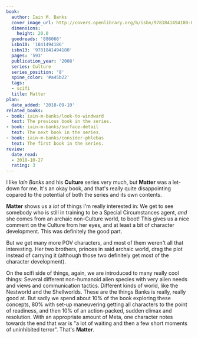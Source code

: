 ```yaml
---
book:
  author: Iain M. Banks
  cover_image_url: http://covers.openlibrary.org/b/isbn/9781841494180-L.jpg
  dimensions:
    height: 20.0
  goodreads: '886066'
  isbn10: '1841494186'
  isbn13: '9781841494180'
  pages: '593'
  publication_year: '2008'
  series: Culture
  series_position: '8'
  spine_color: '#a45b22'
  tags:
  - scifi
  title: Matter
plan:
  date_added: '2018-09-10'
related_books:
- book: iain-m-banks/look-to-windward
  text: The previous book in the series.
- book: iain-m-banks/surface-detail
  text: The next book in the series.
- book: iain-m-banks/consider-phlebas
  text: The first book in the series.
review:
  date_read:
  - 2018-10-27
  rating: 3
---
```


I like *Iain Banks* and his **Culture** series very much, but **Matter** was a let-down for me. It's an okay book, and
that's really quite disappointing copared to the potential of both the series and its own contents.

**Matter** shows us a *lot* of things I'm really interested in: We get to see somebody who is still in training to be a
Special Circumstances agent, *and* she comes from an archaic non-Culture world, to boot! This gives us a nice
comment on the Culture from her eyes, and at least a bit of character development. This was definitely the good part.

But we get many more POV characters, and most of them weren't all that interesting. Her two brothers, princes in said
archaic world, drag the plot instead of carrying it (although those two definitely get most of the character
development).

On the scifi side of things, again, we are introduced to many really cool things: Several different non-humanoid alien
species with very alien needs and views and communication tactics. Different kinds of world, like the Nestworld and the
Shellworlds. These are the things Banks is really, really good at. But sadly we spend about 10% of the book exploring
these concepts, 80% with set-up maneuvering getting all characters to the point of readiness, and then 10% of an
action-packed, sudden climax and resolution. With an appropriate amount of Meta, one character notes towards the end
that war is "a lot of waiting and then a few short moments of uninhibited terror". That's **Matter**.
